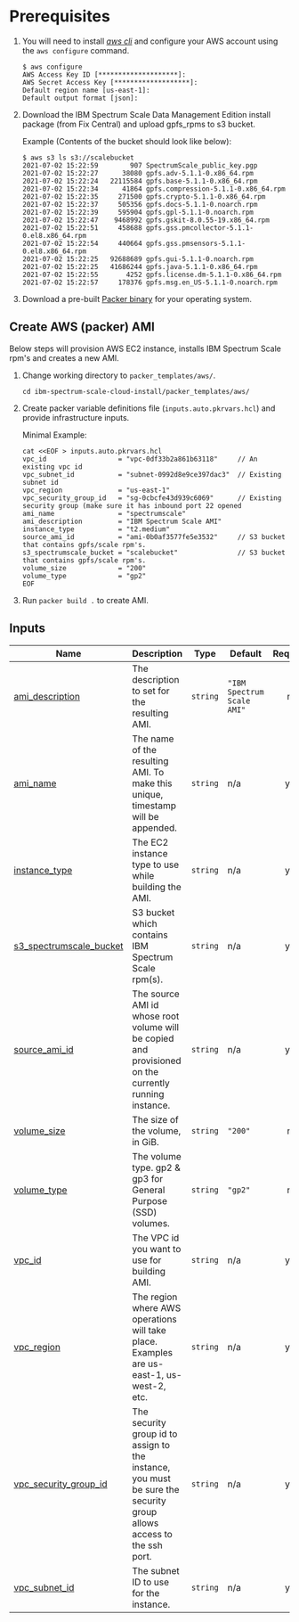# Prerequisites

1. You will need to install [*aws cli*](https://docs.aws.amazon.com/cli/latest/userguide/install-cliv2-linux.html) and configure your AWS account using the `aws configure` command.

    ```cli
    $ aws configure
    AWS Access Key ID [********************]:
    AWS Secret Access Key [*******************]:
    Default region name [us-east-1]:
    Default output format [json]:
    ```

2. Download the IBM Spectrum Scale Data Management Edition install package (from Fix Central) and upload gpfs_rpms to s3 bucket.

    Example (Contents of the bucket should look like below):

    ```cli
    $ aws s3 ls s3://scalebucket
    2021-07-02 15:22:59        907 SpectrumScale_public_key.pgp
    2021-07-02 15:22:27      38080 gpfs.adv-5.1.1-0.x86_64.rpm
    2021-07-02 15:22:24   22115584 gpfs.base-5.1.1-0.x86_64.rpm
    2021-07-02 15:22:34      41864 gpfs.compression-5.1.1-0.x86_64.rpm
    2021-07-02 15:22:35     271500 gpfs.crypto-5.1.1-0.x86_64.rpm
    2021-07-02 15:22:37     505356 gpfs.docs-5.1.1-0.noarch.rpm
    2021-07-02 15:22:39     595904 gpfs.gpl-5.1.1-0.noarch.rpm
    2021-07-02 15:22:47    9468992 gpfs.gskit-8.0.55-19.x86_64.rpm
    2021-07-02 15:22:51     458688 gpfs.gss.pmcollector-5.1.1-0.el8.x86_64.rpm
    2021-07-02 15:22:54     440664 gpfs.gss.pmsensors-5.1.1-0.el8.x86_64.rpm
    2021-07-02 15:22:25   92688689 gpfs.gui-5.1.1-0.noarch.rpm
    2021-07-02 15:22:25   41686244 gpfs.java-5.1.1-0.x86_64.rpm
    2021-07-02 15:22:55       4252 gpfs.license.dm-5.1.1-0.x86_64.rpm
    2021-07-02 15:22:57     178376 gpfs.msg.en_US-5.1.1-0.noarch.rpm
    ```

3. Download a pre-built [Packer binary](https://www.packer.io/downloads) for your operating system.

## Create AWS (packer) AMI

Below steps will provision AWS EC2 instance, installs IBM Spectrum Scale rpm's and creates a new AMI.

1. Change working directory to `packer_templates/aws/`.

    ```cli
    cd ibm-spectrum-scale-cloud-install/packer_templates/aws/
    ```

2. Create packer variable definitions file (`inputs.auto.pkrvars.hcl`) and provide infrastructure inputs.

    Minimal Example:

    ```cli
    cat <<EOF > inputs.auto.pkrvars.hcl
    vpc_id                  = "vpc-0df33b2a861b63118"     // An existing vpc id
    vpc_subnet_id           = "subnet-0992d8e9ce397dac3"  // Existing subnet id
    vpc_region              = "us-east-1"
    vpc_security_group_id   = "sg-0cbcfe43d939c6069"      // Existing security group (make sure it has inbound port 22 opened
    ami_name                = "spectrumscale"
    ami_description         = "IBM Spectrum Scale AMI"
    instance_type           = "t2.medium"
    source_ami_id           = "ami-0b0af3577fe5e3532"     // S3 bucket that contains gpfs/scale rpm's.
    s3_spectrumscale_bucket = "scalebucket"               // S3 bucket that contains gpfs/scale rpm's.
    volume_size             = "200"
    volume_type             = "gp2"
    EOF
    ```

3. Run `packer build .` to create AMI.

<!-- BEGIN_TF_DOCS -->
## Inputs

| Name | Description | Type | Default | Required |
|------|-------------|------|---------|:--------:|
| <a name="input_ami_description"></a> [ami\_description](#input\_ami\_description) | The description to set for the resulting AMI. | `string` | `"IBM Spectrum Scale AMI"` | no |
| <a name="input_ami_name"></a> [ami\_name](#input\_ami\_name) | The name of the resulting AMI. To make this unique, timestamp will be appended. | `string` | n/a | yes |
| <a name="input_instance_type"></a> [instance\_type](#input\_instance\_type) | The EC2 instance type to use while building the AMI. | `string` | n/a | yes |
| <a name="input_s3_spectrumscale_bucket"></a> [s3\_spectrumscale\_bucket](#input\_s3\_spectrumscale\_bucket) | S3 bucket which contains IBM Spectrum Scale rpm(s). | `string` | n/a | yes |
| <a name="input_source_ami_id"></a> [source\_ami\_id](#input\_source\_ami\_id) | The source AMI id whose root volume will be copied and provisioned on the currently running instance. | `string` | n/a | yes |
| <a name="input_volume_size"></a> [volume\_size](#input\_volume\_size) | The size of the volume, in GiB. | `string` | `"200"` | no |
| <a name="input_volume_type"></a> [volume\_type](#input\_volume\_type) | The volume type. gp2 & gp3 for General Purpose (SSD) volumes. | `string` | `"gp2"` | no |
| <a name="input_vpc_id"></a> [vpc\_id](#input\_vpc\_id) | The VPC id you want to use for building AMI. | `string` | n/a | yes |
| <a name="input_vpc_region"></a> [vpc\_region](#input\_vpc\_region) | The region where AWS operations will take place. Examples are us-east-1, us-west-2, etc. | `string` | n/a | yes |
| <a name="input_vpc_security_group_id"></a> [vpc\_security\_group\_id](#input\_vpc\_security\_group\_id) | The security group id to assign to the instance, you must be sure the security group allows access to the ssh port. | `string` | n/a | yes |
| <a name="input_vpc_subnet_id"></a> [vpc\_subnet\_id](#input\_vpc\_subnet\_id) | The subnet ID to use for the instance. | `string` | n/a | yes |

<!-- END_TF_DOCS -->
